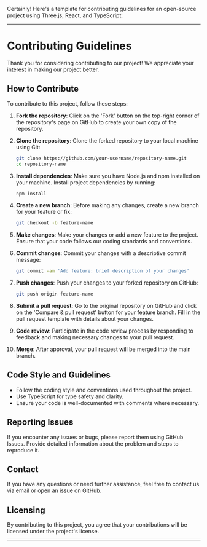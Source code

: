 Certainly! Here's a template for contributing guidelines for an open-source project using Three.js, React, and TypeScript:

---

# Contributing Guidelines

Thank you for considering contributing to our project! We appreciate your interest in making our project better.

## How to Contribute

To contribute to this project, follow these steps:

1. **Fork the repository**: Click on the 'Fork' button on the top-right corner of the repository's page on GitHub to create your own copy of the repository.

2. **Clone the repository**: Clone the forked repository to your local machine using Git:
   ```bash
   git clone https://github.com/your-username/repository-name.git
   cd repository-name
   ```

3. **Install dependencies**: Make sure you have Node.js and npm installed on your machine. Install project dependencies by running:
   ```bash
   npm install
   ```

4. **Create a new branch**: Before making any changes, create a new branch for your feature or fix:
   ```bash
   git checkout -b feature-name
   ```

5. **Make changes**: Make your changes or add a new feature to the project. Ensure that your code follows our coding standards and conventions.

6. **Commit changes**: Commit your changes with a descriptive commit message:
   ```bash
   git commit -am 'Add feature: brief description of your changes'
   ```

7. **Push changes**: Push your changes to your forked repository on GitHub:
   ```bash
   git push origin feature-name
   ```

8. **Submit a pull request**: Go to the original repository on GitHub and click on the 'Compare & pull request' button for your feature branch. Fill in the pull request template with details about your changes.

9. **Code review**: Participate in the code review process by responding to feedback and making necessary changes to your pull request.

10. **Merge**: After approval, your pull request will be merged into the main branch.

## Code Style and Guidelines

- Follow the coding style and conventions used throughout the project.
- Use TypeScript for type safety and clarity.
- Ensure your code is well-documented with comments where necessary.

## Reporting Issues

If you encounter any issues or bugs, please report them using GitHub Issues. Provide detailed information about the problem and steps to reproduce it.

## Contact

If you have any questions or need further assistance, feel free to contact us via email or open an issue on GitHub.

## Licensing

By contributing to this project, you agree that your contributions will be licensed under the project's license.

---


